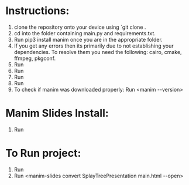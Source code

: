 # Instructions:
1. clone the repository onto your device using `git clone <Repository URL>.
2. cd into the folder containing main.py and requirements.txt.
3. Run pip3 install manim once you are in the appropriate folder.
4. If you get any errors then its primarily due to not establishing your dependencies. To resolve them you need the following: cairo, cmake, ffmpeg, pkgconf.
5. Run <brew install cairo>
6. Run <brew install cmake>
7. Run <brew install ffmpeg>
8. Run <brew install pkgconf>
9. To check if manim was downloaded properly: Run <manim --version>

# Manim Slides Install:
1. Run <pip3 install manim-slides>

# To Run project:
1. Run <manim-slides render main.py SplayTreePresentation>
1. Run <manim-slides convert SplayTreePresentation main.html --open>
